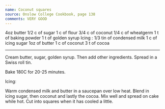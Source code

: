 ```yaml
---
name: Coconut squares
source: Onslow College Cookbook, page 138
comments: VERY GOOD
---
```


4oz butter
1/2 c of sugar
1 c of flour
3/4 c of coconut
1/4 c of wheatgerm
1 t of baking powder
1 t of golden syrup
Icing :
1/3 tin of condensed milk
1 c of icing sugar
1oz of butter
1 c of coconut
3 t of cocoa

---

Cream butter, sugar, golden syrup.  Then add other ingredients. Spread in a Swiss roll tin.  

Bake 180C for 20-25 minutes.

Icing:

Warm condensed milk and butter in a saucepan over low heat.  Blend in icing sugar, then coconut and lastly the cocoa.  Mix well and spread on cake while hot.  Cut into squares when it has cooled a little.

